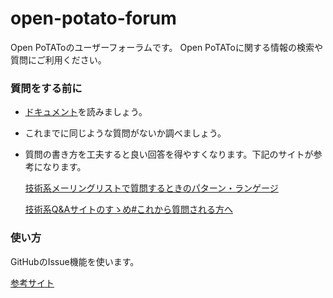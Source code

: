# open-potato-forum
Open PoTAToのユーザーフォーラムです。
Open PoTAToに関する情報の検索や質問にご利用ください。

### 質問をする前に
- [ドキュメント](https://github.com/hkwgc/open-potato/blob/master/op/html/ja/index.md)を読みましょう。
- これまでに同じような質問がないか調べましょう。
- 質問の書き方を工夫すると良い回答を得やすくなります。下記のサイトが参考になります。

  [技術系メーリングリストで質問するときのパターン・ランゲージ](http://www.hyuki.com/writing/techask.html)

  [技術系Q&Aサイトのすゝめ#これから質問される方へ](https://qiita.com/yohhoy/items/9fc18aa2e349907ccb16#%E3%81%93%E3%82%8C%E3%81%8B%E3%82%89%E8%B3%AA%E5%95%8F%E3%81%95%E3%82%8C%E3%82%8B%E6%96%B9%E3%81%B8)

### 使い方
GitHubのIssue機能を使います。

[参考サイト](https://haayaaa.hatenablog.com/entry/2018/12/20/202655)



